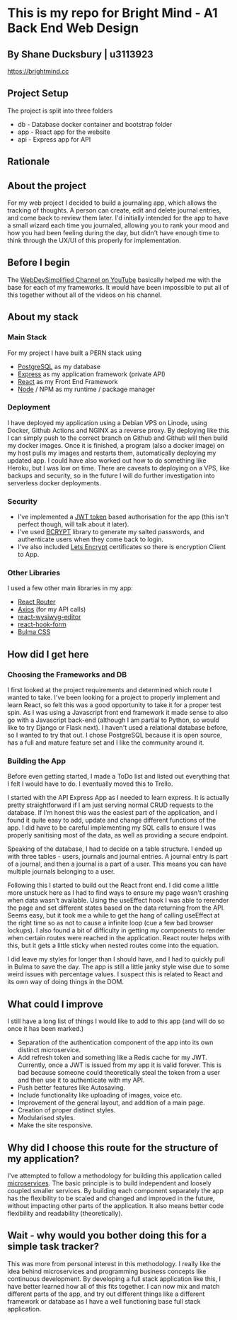 # This is my repo for Bright Mind - A1 Back End Web Design
## By Shane Ducksbury | u3113923

https://brightmind.cc

## Project Setup
The project is split into three folders
- db - Database docker container and bootstrap folder
- app - React app for the website
- api - Express app for API


## Rationale

## About the project
For my web project I decided to build a journaling app, which allows the tracking of thoughts. A person can create, edit and delete journal entries, and come back to review them later.
I'd initially intended for the app to have a small wizard each time you journaled, allowing you to rank your mood and how you had been feeling during the day, but didn't have enough time to think through the UX/UI of this properly for implementation.

## Before I begin
The [WebDevSimplified Channel on YouTube](https://www.youtube.com/channel/UCFbNIlppjAuEX4znoulh0Cw) basically helped me with the base for each of my frameworks. It would have been impossible to put all of this together without all of the videos on his channel.

## About my stack
### Main Stack
For my project I have built a PERN stack using
- [PostgreSQL](https://www.postgresql.org/) as my database
- [Express](https://expressjs.com/) as my application framework (private API)
- [React](https://reactjs.org/) as my Front End Framework
- [Node](https://nodejs.org/en/about/) / NPM as my runtime / package manager

### Deployment
I have deployed my application using a Debian VPS on Linode, using Docker, Github Actions and NGINX as a reverse proxy.
By deploying like this I can simply push to the correct branch on Github and Github will then build my docker images. Once it is finished, a program (also a docker image) on my host pulls my images and restarts them, automatically deploying my updated app. I could have also worked out how to do something like Heroku, but I was low on time. There are caveats to deploying on a VPS, like backups and security, so in the future I will do further investigation into serverless docker deployments.

### Security
- I've implemented a [JWT token](https://jwt.io/introduction) based authorisation for the app (this isn't perfect though, will talk about it later).
- I've used [BCRYPT](https://github.com/kelektiv/node.bcrypt.js/) library to generate my salted passwords, and authenticate users when they come back to login.
- I've also included [Lets Encrypt](https://letsencrypt.org/) certificates so there is encryption Client to App.

### Other Libraries
I used a few other main libraries in my app:
- [React Router](https://reactrouter.com/)
- [Axios](https://axios-http.com/docs/intro) (for my API calls)
- [react-wysiwyg-editor](https://github.com/jpuri/react-draft-wysiwyg)
- [react-hook-form](https://react-hook-form.com/)
- [Bulma CSS](https://bulma.io/)

## How did I get here
### Choosing the Frameworks and DB
I first looked at the project requirements and determined which route I wanted to take. 
I've been looking for a project to properly implement and learn React, so felt this was a good opportunity to take it for a proper test spin. As I was using a Javascript front end framework it made sense to also go with a Javascript back-end (although I am partial to Python, so would like to try Django or Flask next). 
I haven't used a relational database before, so I wanted to try that out. I chose PostgreSQL because it is open source, has a full and mature feature set and I like the community around it.

### Building the App
Before even getting started, I made a ToDo list and listed out everything that I felt I would have to do. I eventually moved this to Trello.

I started with the API Express App as I needed to learn express. It is actually pretty straightforward if I am just serving normal CRUD requests to the database. If I'm honest this was the easiest part of the application, and I found it quite easy to add, update and change different functions of the app. I did have to be careful implementing my SQL calls to ensure I was properly sanitising most of the data, as well as providing a secure endpoint.

Speaking of the database, I had to decide on a table structure. I ended up with three tables - users, journals and journal entries. A journal entry is part of a journal, and then a journal is a part of a user. This means you can have multiple journals belonging to a user.

Following this I started to build out the React front end. I did come a little more unstuck here as I had to find ways to ensure my page wasn't crashing when data wasn't available. Using the useEffect hook I was able to rerender the page and set different states based on the data returning from the API. Seems easy, but it took me a while to get the hang of calling useEffect at the right time so as not to cause a infinite loop (cue a few bad browser lockups). I also found a bit of difficulty in getting my components to render when certain routes were reached in the application. React router helps with this, but it gets a little sticky when nested routes come into the equation.

I did leave my styles for longer than I should have, and I had to quickly pull in Bulma to save the day. The app is still a little janky style wise due to some weird issues with percentage values. I suspect this is related to React and its own way of doing things in the DOM.

## What could I improve
I still have a long list of things I would like to add to this app (and will do so once it has been marked.)
- Separation of the authentication component of the app into its own distinct microservice.
- Add refresh token and something like a Redis cache for my JWT. Currently, once a JWT is issued from my app it is valid forever. This is bad because someone could theoretically steal the token from a user and then use it to authenticate with my API.
- Push better features like Autosaving.
- Include functionality like uploading of images, voice etc.
- Improvement of the general layout, and addition of a main page.
- Creation of proper distinct styles.
- Modularised styles.
- Make the site responsive.

## Why did I choose this route for the structure of my application?
I've attempted to follow a methodology for building this application called [microservices](https://www.ibm.com/cloud/learn/microservices). The basic principle is to build independent and loosely coupled smaller services. By building each component separately the app has the flexibility to be scaled and changed and improved in the future, without impacting other parts of the application. It also means better code flexibility and readability (theoretically).

## Wait - why would you bother doing this for a simple task tracker?
This was more from personal interest in this methodology. I really like the idea behind microservices and programming business concepts like continuous development. By developing a full stack application like this, I have better learned how all of this fits together. I can now mix and match different parts of the app, and try out different things like a different framework or database as I have a well functioning base full stack application.